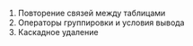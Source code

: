 1. Повторение связей между таблицами
2. Операторы группировки и условия вывода
3. Каскадное удаление
